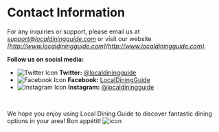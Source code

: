 
# Contact Information

For any inquiries or support, please email us at *[support@localdiningguide.com](mailto:support@localdiningguide.com)* or visit our website *[http://www.localdiningguide.com](http://www.localdiningguide.com).*
<br/>

**Follow us on social media:**

- ![Twitter Icon](https://example.com/twitter-icon.png) **Twitter:** [@localdiningguide](https://twitter.com/localdiningguide)
- ![Facebook Icon](https://example.com/facebook-icon.png) **Facebook:** [LocalDiningGuide](https://www.facebook.com/LocalDiningGuide)
- ![Instagram Icon](https://example.com/instagram-icon.png) **Instagram:** [@localdiningguide](https://www.instagram.com/localdiningguide)

<br/>

We hope you enjoy using Local Dining Guide to discover fantastic dining options in your area! Bon appétit! ![icon](https://www.google.com/imgres?imgurl=https%3A%2F%2Fmedia.gettyimages.com%2Fid%2F1346902373%2Fvector%2Fplate-fork-and-spoon-travel-destination-line-icon-vector-stock-illustration.jpg%3Fs%3D612x612%26w%3Dgi%26k%3D20%26c%3DZ35nsvSTKpfjJXJRN9AcMixuuCpX7KeSTT4hNOFCCNA%3D&tbnid=weiN_ksRvSa7IM&vet=12ahUKEwiTu6CXseOAAxWDo2MGHV4_AvgQMyhWegUIARCuAg..i&imgrefurl=https%3A%2F%2Fwww.gettyimages.com%2Fdetail%2Fillustration%2Fspoon-and-fork-outline-icon-pixel-perfect-royalty-free-illustration%2F1094064958&docid=hTWmfQqHfahVZM&w=612&h=612&q=icon%20of%20plate%20with%20spoons&ved=2ahUKEwiTu6CXseOAAxWDo2MGHV4_AvgQMyhWegUIARCuAg)
